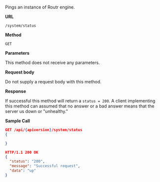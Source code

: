 Pings an instance of Routr engine.

**URL**

`/system/status`

**Method**

`GET`

**Parameters**

This method does not receive any parameters.

**Request body**

Do not supply a request body with this method.

**Response**

If successful this method will return a `status = 200`. A client implementing
this method can assumed that no answer or a bad answer means that the server
us down or "unhealthy."

**Sample Call**

```json
GET /api/{apiversion}/system/status
{

}

HTTP/1.1 200 OK
{
  "status": "200",
  "message": "Successful request",
  "data": "up"
}
```
